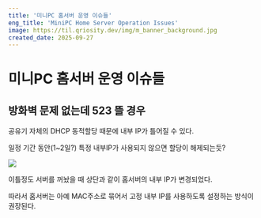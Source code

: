 ```yaml
---
title: '미니PC 홈서버 운영 이슈들'
eng_title: 'MiniPC Home Server Operation Issues'
image: https://til.qriosity.dev/img/m_banner_background.jpg
created_date: 2025-09-27
---
```


# 미니PC 홈서버 운영 이슈들

## 방화벽 문제 없는데 523 뜰 경우

공유기 자체의 DHCP 동적할당 때문에 내부 IP가 틀어질 수 있다.

일정 기간 동안(1~2일?) 특정 내부IP가 사용되지 않으면 할당이 해제되는듯?

![](https://velog.velcdn.com/images/qriosity/post/be9c27c8-f93e-4d49-b8e6-a73ca0c51764/image.png)

이틀정도 서버를 꺼놨을 때 상단과 같이 홈서버의 내부 IP가 변경되었다.

따라서 홈서버는 아예 MAC주소로 묶어서 고정 내부 IP를 사용하도록 설정하는 방식이 권장된다.

<br />